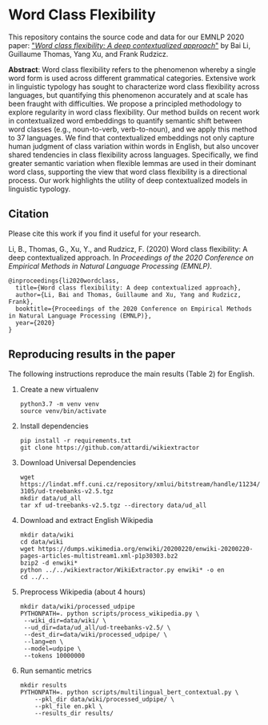 # Word Class Flexibility

This repository contains the source code and data for our EMNLP 2020 paper: ["*Word class flexibility: A deep contextualized approach*"](https://arxiv.org/abs/2009.09241) by Bai Li, Guillaume Thomas, Yang Xu, and Frank Rudzicz.

**Abstract**: Word class flexibility refers to the phenomenon whereby a single word form is used across different grammatical categories. Extensive work in linguistic typology has sought to characterize word class flexibility across languages, but quantifying this phenomenon accurately and at scale has been fraught with difficulties. We propose a principled methodology to explore regularity in word class flexibility. Our method builds on recent work in contextualized word embeddings to quantify semantic shift between word classes (e.g., noun-to-verb, verb-to-noun), and we apply this method to 37 languages. We find that contextualized embeddings not only capture human judgment of  class variation within words in English, but also uncover shared tendencies in class flexibility across languages. Specifically, we find greater semantic variation when flexible lemmas are used in their dominant word class, supporting the view that word class flexibility is a directional process. Our work highlights the utility of deep contextualized models in linguistic typology.

## Citation

Please cite this work if you find it useful for your research.

Li, B., Thomas, G., Xu, Y., and Rudzicz, F. (2020) Word class flexibility: A deep contextualized approach. In *Proceedings of the 2020 Conference on Empirical Methods in Natural Language Processing (EMNLP)*.

```
@inproceedings{li2020wordclass,
  title={Word class flexibility: A deep contextualized approach},
  author={Li, Bai and Thomas, Guillaume and Xu, Yang and Rudzicz, Frank},
  booktitle={Proceedings of the 2020 Conference on Empirical Methods in Natural Language Processing (EMNLP)},
  year={2020}
}
```

## Reproducing results in the paper

The following instructions reproduce the main results (Table 2) for English.

1. Create a new virtualenv

   ```
   python3.7 -m venv venv
   source venv/bin/activate
   ```

2. Install dependencies

   ```
   pip install -r requirements.txt
   git clone https://github.com/attardi/wikiextractor
   ```

3. Download Universal Dependencies

   ```
   wget https://lindat.mff.cuni.cz/repository/xmlui/bitstream/handle/11234/1-3105/ud-treebanks-v2.5.tgz
   mkdir data/ud_all
   tar xf ud-treebanks-v2.5.tgz --directory data/ud_all
   ```

4. Download and extract English Wikipedia

   ```
   mkdir data/wiki
   cd data/wiki
   wget https://dumps.wikimedia.org/enwiki/20200220/enwiki-20200220-pages-articles-multistream1.xml-p1p30303.bz2
   bzip2 -d enwiki*
   python ../../wikiextractor/WikiExtractor.py enwiki* -o en
   cd ../..
   ```

5. Preprocess Wikipedia (about 4 hours)

   ```
   mkdir data/wiki/processed_udpipe
   PYTHONPATH=. python scripts/process_wikipedia.py \
   	--wiki_dir=data/wiki/ \
   	--ud_dir=data/ud_all/ud-treebanks-v2.5/ \
   	--dest_dir=data/wiki/processed_udpipe/ \
   	--lang=en \
   	--model=udpipe \
   	--tokens 10000000
   ```

7. Run semantic metrics

    ```
    mkdir results
    PYTHONPATH=. python scripts/multilingual_bert_contextual.py \
        --pkl_dir data/wiki/processed_udpipe/ \
        --pkl_file en.pkl \
        --results_dir results/
    ```
